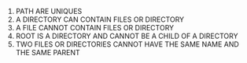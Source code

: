 1. PATH ARE UNIQUES
2. A DIRECTORY CAN CONTAIN FILES OR DIRECTORY
3. A FILE CANNOT CONTAIN FILES OR DIRECTORY
4. ROOT IS A DIRECTORY AND CANNOT BE A CHILD OF A DIRECTORY
5. TWO FILES OR DIRECTORIES CANNOT HAVE THE SAME NAME AND THE SAME PARENT
